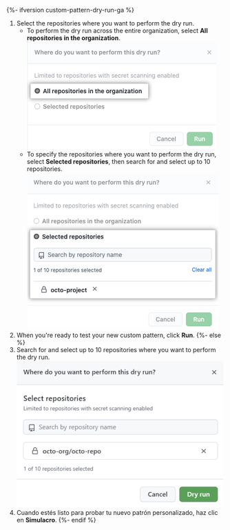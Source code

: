 {%- ifversion custom-pattern-dry-run-ga %}
1. Select the repositories where you want to perform the dry run.
   * To perform the dry run across the entire organization, select **All repositories in the organization**. ![Screenshot showing repositories selected for the dry run](/assets/images/help/repository/secret-scanning-dry-run-custom-pattern-all-repos.png)
   * To specify the repositories where you want to perform the dry run, select **Selected repositories**, then search for and select up to 10 repositories. ![Screenshot showing repositories selected for the dry run](/assets/images/help/repository/secret-scanning-dry-run-custom-pattern-select-repos-option.png)
1. When you're ready to test your new custom pattern, click **Run**.
{%- else %}
1. Search for and select up to 10 repositories where you want to perform the dry run. ![Screenshot showing repositories selected for the dry run](/assets/images/help/repository/secret-scanning-dry-run-custom-pattern-select-repo.png)
1. Cuando estés listo para probar tu nuevo patrón personalizado, haz clic en **Simulacro**.
{%- endif %}
